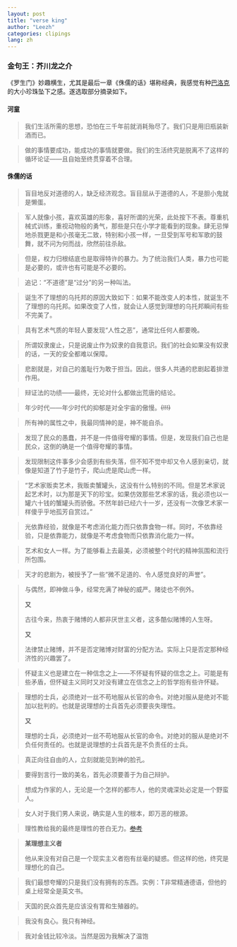 ```yaml
---
layout: post
title: "verse king"
author: "Leezh"
categories: clipings
lang: zh
---
```


### 金句王：芥川龙之介

《罗生门》妙趣横生，尤其是最后一章《侏儒的话》堪称经典，我感觉有种[巴洛克](https://zh.wikipedia.org/wiki/巴洛克艺术#词源)的大小珍珠坠下之感。遂选取部分摘录如下。

<!-- more -->

#### 河童

> 我们生活所需的思想，恐怕在三千年前就消耗殆尽了。我们只是用旧瓶装新酒而已。

> 做的事情要成功，能成功的事情就要做。我们的生活终究是脱离不了这样的循环论证——且自始至终贯穿着不合理。

#### 侏儒的话

> 盲目地反对道德的人，缺乏经济观念。盲目屈从于道德的人，不是胆小鬼就是懒蛋。

> 军人就像小孩，喜欢英雄的形象，喜好所谓的光荣，此处按下不表。尊重机械式训练，重视动物般的勇气，那些是只在小学才能看到的现象。肆无忌惮地杀戮更是和小孩毫无二致，特别和小孩一样，一旦受到军号和军歌的鼓舞，就不问为何而战，欣然前往杀敌。

> 但是，权力归根结底也是取得特许的暴力。为了统治我们人类，暴力也可能是必要的，或许也有可能是不必要的。

> 追记：“不道德”是“过分”的另一种叫法。

> 诞生不了理想的乌托邦的原因大致如下：如果不能改变人的本性，就诞生不了理想的乌托邦。如果改变了人性，就会让人感觉到理想的乌托邦瞬间有些不完美了。

> 具有艺术气质的年轻人要发现“人性之恶”，通常比任何人都要晚。

> 所谓奴隶废止，只是说废止作为奴隶的自我意识。我们的社会如果没有奴隶的话，一天的安全都难以保障。

> 悲剧就是，对自己的羞耻行为敢于担当。因此，很多人共通的悲剧起着排泄作用。

> 辩证法的功绩——最终，无论对什么都做出荒唐的结论。

> 年少时代——年少时代的抑郁是对全宇宙的傲慢。~~(!!!)~~

> 所有神的属性之中，我最同情神的是，神不能自杀。

> 发现了民众的愚蠢，并不是一件值得夸耀的事情。但是，发现我们自己也是民众，这倒的确是一个值得夸耀的事情。

> 发现限制这件事多少会感到有些失落，但不知不觉中却又令人感到亲切，就像是知道了竹子是竹子，爬山虎是爬山虎一样。

> “艺术家贩卖艺术，我贩卖蟹罐头，这没有什么特别的不同。但是艺术家说起艺术时，以为那是天下的珍宝。如果仿效那些艺术家的话，我必须也以一罐六十钱的蟹罐头而骄傲。不然年龄已经六十一岁，还没有一次像艺术家一样傻乎乎地孤芳自赏过。”

> 光依靠经验，就像是不考虑消化能力而只依靠食物一样。同时，不依靠经验，只是依靠能力，就像是不考虑食物而只依靠消化能力一样。

> 艺术和女人一样。为了能够看上去最美，必须被整个时代的精神氛围和流行所包围。

> 天才的悲剧为，被授予了一些“微不足道的、令人感觉良好的声誉”。

> 与偶然，即神做斗争，经常充满了神秘的威严。赌徒也不例外。
>
> **又**
>
> 古往今来，热衷于赌博的人都非厌世主义者，这多酷似赌博的人生呀。
>
> **又**
>
> 法律禁止赌博，并不是否定赌博对财富的分配方法。实际上只是否定那种经济性的兴趣罢了。

> 怀疑主义也是建立在一种信念之上——不怀疑有怀疑的信念之上。可能是有些矛盾，但怀疑主义同时又对没有建立在信念之上的哲学抱有些许怀疑。

> 理想的士兵，必须绝对一丝不苟地服从长官的命令。对绝对服从是绝对不能加以批判的。也就是说理想的士兵首先必须要丧失理性。
>
> **又**
>
> 理想的士兵，必须绝对一丝不苟地服从长官的命令。对绝对的服从是绝对不负任何责任的。也就是说理想的士兵首先是不负责任的士兵。

> 真正向往自由的人，立刻就能见到神的脸孔。

>要得到言行一致的美名，首先必须要善于为自己辩护。

>想成为作家的人，无论是一个怎样的都市人，他的灵魂深处必定是一个野蛮人。

> 女人对于我们男人来说，确实是人生的根本，即万恶的根源。

>理性教给我的最终是理性的苍白无力。~~[参考](https://zh.wikipedia.org/wiki/理性主义#对理性主义的批判)~~

> **某理想主义者**
>
> 他从来没有对自己是一个现实主义者抱有丝毫的疑惑。但这样的他，终究是理想化的自己。

> 我们最想夸耀的只是我们没有拥有的东西。实例：T非常精通德语，但他的桌上经常全是英文书。

> 天国的民众首先是应该没有胃和生殖器的。

> 我没有良心。我只有神经。

> 我对金钱比较冷淡。当然是因为我解决了温饱